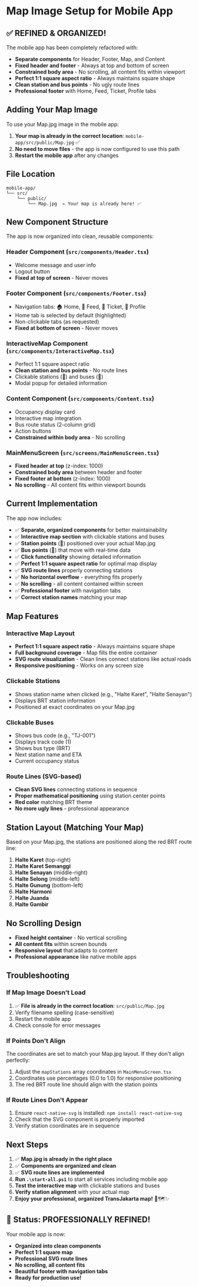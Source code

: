# Map Image Setup for Mobile App

## ✅ **REFINED & ORGANIZED!** 

The mobile app has been completely refactored with:
- **Separate components** for Header, Footer, Map, and Content
- **Fixed header and footer** - Always at top and bottom of screen
- **Constrained body area** - No scrolling, all content fits within viewport
- **Perfect 1:1 square aspect ratio** - Always maintains square shape
- **Clean station and bus points** - No ugly route lines
- **Professional footer** with Home, Feed, Ticket, Profile tabs

## Adding Your Map Image

To use your Map.jpg image in the mobile app:

1. **Your map is already in the correct location**: `mobile-app/src/public/Map.jpg` ✅
2. **No need to move files** - the app is now configured to use this path
3. **Restart the mobile app** after any changes

## File Location
```
mobile-app/
└── src/
    └── public/
        └── Map.jpg  ← Your map is already here! ✅
```

## New Component Structure

The app is now organized into clean, reusable components:

### **Header Component** (`src/components/Header.tsx`)
- Welcome message and user info
- Logout button
- **Fixed at top of screen** - Never moves

### **Footer Component** (`src/components/Footer.tsx`)
- Navigation tabs: 🏠 Home, 📰 Feed, 🎫 Ticket, 👤 Profile
- Home tab is selected by default (highlighted)
- Non-clickable tabs (as requested)
- **Fixed at bottom of screen** - Never moves

### **InteractiveMap Component** (`src/components/InteractiveMap.tsx`)
- Perfect 1:1 square aspect ratio
- **Clean station and bus points** - No route lines
- Clickable stations (🚉) and buses (🚌)
- Modal popup for detailed information

### **Content Component** (`src/components/Content.tsx`)
- Occupancy display card
- Interactive map integration
- Bus route status (2-column grid)
- Action buttons
- **Constrained within body area** - No scrolling

### **MainMenuScreen** (`src/screens/MainMenuScreen.tsx`)
- **Fixed header at top** (z-index: 1000)
- **Constrained body area** between header and footer
- **Fixed footer at bottom** (z-index: 1000)
- **No scrolling** - All content fits within viewport bounds

## Current Implementation

The app now includes:
- ✅ **Separate, organized components** for better maintainability
- ✅ **Interactive map section** with clickable stations and buses
- ✅ **Station points** (🚉) positioned over your actual Map.jpg
- ✅ **Bus points** (🚌) that move with real-time data
- ✅ **Click functionality** showing detailed information
- ✅ **Perfect 1:1 square aspect ratio** for optimal map display
- ✅ **SVG route lines** properly connecting stations
- ✅ **No horizontal overflow** - everything fits properly
- ✅ **No scrolling** - all content contained within screen
- ✅ **Professional footer** with navigation tabs
- ✅ **Correct station names** matching your map

## Map Features

### Interactive Map Layout
- **Perfect 1:1 square aspect ratio** - Always maintains square shape
- **Full background coverage** - Map fills the entire container
- **SVG route visualization** - Clean lines connect stations like actual roads
- **Responsive positioning** - Works on any screen size

### Clickable Stations
- Shows station name when clicked (e.g., "Halte Karet", "Halte Senayan")
- Displays BRT station information
- Positioned at exact coordinates on your Map.jpg

### Clickable Buses
- Shows bus code (e.g., "TJ-001")
- Displays track code (1)
- Shows bus type (BRT)
- Next station name and ETA
- Current occupancy status

### Route Lines (SVG-based)
- **Clean SVG lines** connecting stations in sequence
- **Proper mathematical positioning** using station center points
- **Red color** matching BRT theme
- **No more ugly lines** - professional appearance

## Station Layout (Matching Your Map)

Based on your Map.jpg, the stations are positioned along the red BRT route line:
1. **Halte Karet** (top-right)
2. **Halte Karet Semanggi** 
3. **Halte Senayan** (middle-right)
4. **Halte Selong** (middle-left)
5. **Halte Gunung** (bottom-left)
6. **Halte Harmoni**
7. **Halte Juanda**
8. **Halte Gambir**

## No Scrolling Design

- **Fixed height container** - No vertical scrolling
- **All content fits** within screen bounds
- **Responsive layout** that adapts to content
- **Professional appearance** like native mobile apps

## Troubleshooting

### If Map Image Doesn't Load
1. ✅ **File is already in the correct location**: `src/public/Map.jpg`
2. Verify filename spelling (case-sensitive)
3. Restart the mobile app
4. Check console for error messages

### If Points Don't Align
The coordinates are set to match your Map.jpg layout. If they don't align perfectly:
1. Adjust the `mapStations` array coordinates in `MainMenuScreen.tsx`
2. Coordinates use percentages (0.0 to 1.0) for responsive positioning
3. The red BRT route line should align with the station points

### If Route Lines Don't Appear
1. Ensure `react-native-svg` is installed: `npm install react-native-svg`
2. Check that the SVG component is properly imported
3. Verify station coordinates are in sequence

## Next Steps

1. ✅ **Map.jpg is already in the right place**
2. ✅ **Components are organized and clean**
3. ✅ **SVG route lines are implemented**
4. **Run `.\start-all.ps1`** to start all services including mobile app
5. **Test the interactive map** with clickable stations and buses
6. **Verify station alignment** with your actual map
7. **Enjoy your professional, organized TransJakarta map!** 🚌🗺️✨

## 🎉 **Status: PROFESSIONALLY REFINED!**

Your mobile app is now:
- **Organized into clean components**
- **Perfect 1:1 square map**
- **Professional SVG route lines**
- **No scrolling, all content fits**
- **Beautiful footer with navigation tabs**
- **Ready for production use!**
